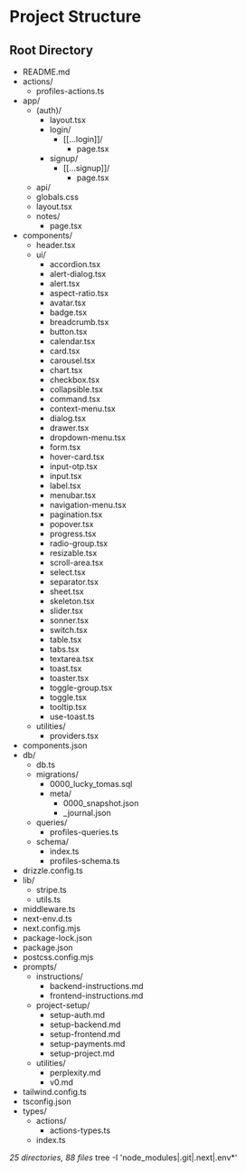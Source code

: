 # Project Structure

## Root Directory
- README.md
- actions/
  - profiles-actions.ts
- app/
  - (auth)/
    - layout.tsx
    - login/
      - [[...login]]/
        - page.tsx
    - signup/
      - [[...signup]]/
        - page.tsx
  - api/
  - globals.css
  - layout.tsx
  - notes/
    - page.tsx
- components/
  - header.tsx
  - ui/
    - accordion.tsx
    - alert-dialog.tsx
    - alert.tsx
    - aspect-ratio.tsx
    - avatar.tsx
    - badge.tsx
    - breadcrumb.tsx
    - button.tsx
    - calendar.tsx
    - card.tsx
    - carousel.tsx
    - chart.tsx
    - checkbox.tsx
    - collapsible.tsx
    - command.tsx
    - context-menu.tsx
    - dialog.tsx
    - drawer.tsx
    - dropdown-menu.tsx
    - form.tsx
    - hover-card.tsx
    - input-otp.tsx
    - input.tsx
    - label.tsx
    - menubar.tsx
    - navigation-menu.tsx
    - pagination.tsx
    - popover.tsx
    - progress.tsx
    - radio-group.tsx
    - resizable.tsx
    - scroll-area.tsx
    - select.tsx
    - separator.tsx
    - sheet.tsx
    - skeleton.tsx
    - slider.tsx
    - sonner.tsx
    - switch.tsx
    - table.tsx
    - tabs.tsx
    - textarea.tsx
    - toast.tsx
    - toaster.tsx
    - toggle-group.tsx
    - toggle.tsx
    - tooltip.tsx
    - use-toast.ts
  - utilities/
    - providers.tsx
- components.json
- db/
  - db.ts
  - migrations/
    - 0000_lucky_tomas.sql
    - meta/
      - 0000_snapshot.json
      - _journal.json
  - queries/
    - profiles-queries.ts
  - schema/
    - index.ts
    - profiles-schema.ts
- drizzle.config.ts
- lib/
  - stripe.ts
  - utils.ts
- middleware.ts
- next-env.d.ts
- next.config.mjs
- package-lock.json
- package.json
- postcss.config.mjs
- prompts/
  - instructions/
    - backend-instructions.md
    - frontend-instructions.md
  - project-setup/
    - setup-auth.md
    - setup-backend.md
    - setup-frontend.md
    - setup-payments.md
    - setup-project.md
  - utilities/
    - perplexity.md
    - v0.md
- tailwind.config.ts
- tsconfig.json
- types/
  - actions/
    - actions-types.ts
  - index.ts

*25 directories, 88 files*
tree -I 'node_modules|.git|.next|.env*'